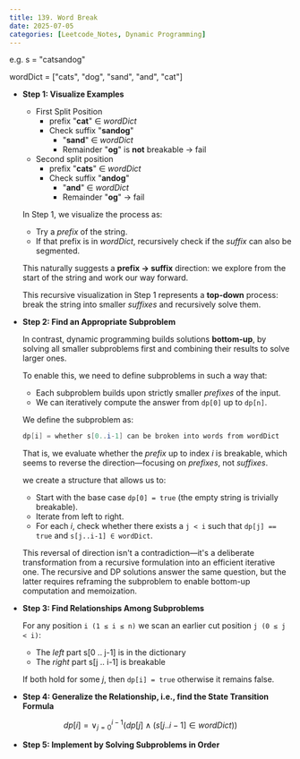 ```yaml
---
title: 139. Word Break
date: 2025-07-05
categories: [Leetcode_Notes, Dynamic Programming]
---
```



e.g.
s = "catsandog"

wordDict = ["cats", "dog", "sand", "and", "cat"]
    
- **Step 1: Visualize Examples**
    - First Split Position
      - prefix "**cat**" ∈ *wordDict*
      - Check suffix "**sandog**"
        - "**sand**" ∈ *wordDict*
        - Remainder "**og**" is **not** breakable → fail
    - Second split position
      - prefix "**cats**" ∈ *wordDict*
      - Check suffix "**andog**"
        - "**and**" ∈ *wordDict*
        - Remainder "**og**" → fail
   
    In Step 1, we visualize the process as:
    - Try a *prefix* of the string.
    - If that prefix is in *wordDict*, recursively check if the *suffix* can also be segmented.

    This naturally suggests a **prefix → suffix** direction: we explore from the start of the string and work our way forward. 
    
    This recursive visualization in Step 1 represents a **top-down** process: break the string into smaller *suffixes* and recursively solve them.


- **Step 2: Find an Appropriate Subproblem**

  In contrast, dynamic programming builds solutions **bottom-up**, by solving all smaller subproblems first and combining their results to solve larger ones.

  To enable this, we need to define subproblems in such a way that:
  - Each subproblem builds upon strictly smaller *prefixes* of the input.
  - We can iteratively compute the answer from `dp[0]` up to `dp[n]`.

  We define the subproblem as:

  ```java
  dp[i] = whether s[0..i-1] can be broken into words from wordDict
  ```
  That is, we evaluate whether the *prefix* up to index *i* is breakable, which seems to reverse the direction—focusing on *prefixes*, not *suffixes*. 

  we create a structure that allows us to:
  - Start with the base case `dp[0] = true` (the empty string is trivially breakable).
  - Iterate from left to right.
  - For each *i*, check whether there exists a `j < i` such that `dp[j] == true` and `s[j..i-1] ∈ wordDict`.

  This reversal of direction isn't a contradiction—it's a deliberate transformation from a recursive formulation into an efficient iterative one. The recursive and DP solutions answer the same question, but the latter requires reframing the subproblem to enable bottom-up computation and memoization.


- **Step 3: Find Relationships Among Subproblems**

  For any position `i (1 ≤ i ≤ n)` we scan an earlier cut position `j (0 ≤ j < i)`:

  - The *left* part s[0 .. j-1] is in the dictionary
  - The *right* part s[j .. i-1] is breakable 

  If both hold for some *j*, then `dp[i] = true` otherwise it remains false.

- **Step 4: Generalize the Relationship, i.e., find the State Transition Formula**

$$dp[i] = ∨_{j=0}^{i-1} (dp[j] ∧ (s[j..i-1] ∈ wordDict))$$
  
- **Step 5: Implement by Solving Subproblems in Order**

